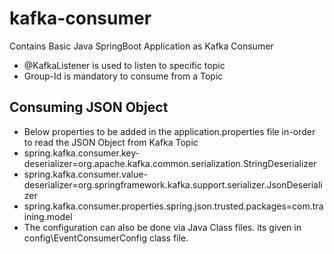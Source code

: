# kafka-consumer
Contains Basic Java SpringBoot Application as Kafka Consumer

- @KafkaListener is used to listen to specific topic
- Group-Id is mandatory to consume from a Topic

## Consuming JSON Object
- Below properties to be added in the application.properties file in-order to read the JSON Object from Kafka Topic
- spring.kafka.consumer.key-deserializer=org.apache.kafka.common.serialization.StringDeserializer
- spring.kafka.consumer.value-deserializer=org.springframework.kafka.support.serializer.JsonDeserializer
- spring.kafka.consumer.properties.spring.json.trusted.packages=com.training.model
- The configuration can also be done via Java Class files. its given in config\EventConsumerConfig class file.